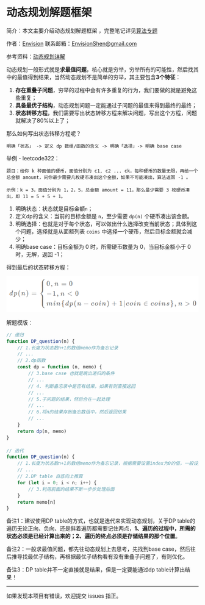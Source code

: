 # 动态规划解题框架

简介：本文主要介绍动态规划解题框架 ，完整笔记详见[算法专题](https://github.com/MrEnvision/LeetCode_JS)        

作者：[Envision](https://github.com/MrEnvision)         联系邮箱：[EnvisionShen@gmail.com](mailto:EnvisionShen@gmail.com)

参考资料：[动态规划详解](https://github.com/labuladong/fucking-algorithm/blob/master/动态规划系列/动态规划详解进阶.md)



动态规划一般形式就是**求最值问题**，核心就是穷举，穷举所有的可能性，然后找其中的最值得到结果，当然动态规划不是简单的穷举，其主要包含**3个特征**：

1. **存在重叠子问题**，穷举的过程中会有许多重复的行为，我们要做的就是避免这些重复；
2. **具备最优子结构**，动态规划问题一定能通过子问题的最值来得到最终的最终；
3. **状态转移方程**，我们需要写出状态转移方程来解决问题，写出这个方程，问题就解决了80%以上了；

那么如何写出状态转移方程呢？

```
明确「状态」 -> 定义 dp 数组/函数的含义 -> 明确「选择」-> 明确 base case
```

举例 - leetcode322：

```
题目：给你 k 种面值的硬币，面值分别为 c1, c2 ... ck，每种硬币的数量无限，再给一个总金额 amount，问你最少需要几枚硬币凑出这个金额，如果不可能凑出，算法返回 -1 。

示例：k = 3，面值分别为 1，2，5，总金额 amount = 11，那么最少需要 3 枚硬币凑出，即 11 = 5 + 5 + 1。
```

1. 明确状态：状态就是目标金额`n`；
2. 定义dp的含义：当前的目标金额是 `n`，至少需要 `dp(n)` 个硬币凑出该金额。
3. 明确选择：也就是对于每个状态，可以做出什么选择改变当前状态；具体到这个问题，选择就是从面额列表 `coins` 中选择一个硬币，然后目标金额就会减少；
4. 明确base case：目标金额为 0 时，所需硬币数量为 0，当目标金额小于 0 时，无解，返回 -1；

得到最后的状态转移方程：

<img src='https://github.com/labuladong/fucking-algorithm/raw/master/pictures/动态规划详解进阶/coin.png'>



解题模版：

```js
// 递归
function DP_question(n) {
    // 1.长度为状态数n+1的数组memo作为备忘记录
    // ...
    // 2.dp函数
    const dp = function (n, memo) {
        // 3.base case 也就是跳出递归的条件
        // ...
        // 4. 判断备忘录中是否有结果，如果有则直接返回
        // ...
        // 5.子问题的结果，然后合在一起处理
        // ...
        // 6.将n的结果存到备忘数组中，然后返回结果
        // ...
    }
    return dp(n, memo)
}

// 迭代
function DP_question(n) {
    // 1.长度为状态数n+1的数组memo作为备忘记录，根据需要设置index为0的值，一般设为0
    // ...
    // 2.DP table 自底向上推算
    for (let i = 0; i < n; i++) {
        // 3.利用前面的结果不断一步步处理后面
    }
    return memo[n]
}
```



备注1：建议使用DP table的方式，也就是迭代来实现动态规划，关于DP table的遍历无论正向、负向、还是斜着遍历都需要记住两点，**1、遍历的过程中，所需的状态必须是已经计算出来的；2、遍历的终点必须是存储结果的那个位置**。

备注2：一般求最值问题，都先往动态规划上去思考，先找到base case，然后往后推导找最优子结构，再根据最优子结构看有没有重叠子问题了，有则优化。

备注3：DP table并不一定直接就是结果，但是一定要能通过dp table计算出结果！



------

如果发现本项目有错误，欢迎提交 issues 指正。
